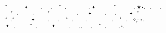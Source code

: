 ˚　　　　✦　　　.　　. 　 ˚　.　　　　　 . ✦　　　 　˚　　　　 . ★⋆.　.　　. 　 ˚　.
　　　.   　　˚　　 　　　　. 　　✦　　　.　　.　　　✦　˚ 　　　　 ˚　.˚　　　　✦　　　.　　. 　 ˚　.　　　. 　　　 　　. 　 ˚　.　 ✧˳·          ⋆.　　　　✦　.　　 　 ˚　.
   　　　✦　　　.　　. .　　. 　 ˚　.　　　.⋆.　　　　
